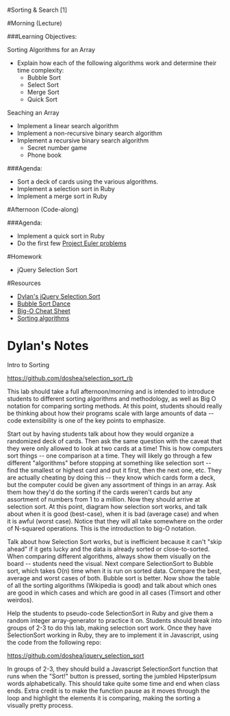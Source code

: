 #Sorting & Search [1]

#Morning (Lecture)

###Learning Objectives:

Sorting Algorithms for an Array

* Explain how each of the following algorithms work and determine their time complexity:
	* Bubble Sort
	* Select Sort
	* Merge Sort
	* Quick Sort

Seaching an Array

* Implement a linear search algorithm
* Implement a non-recursive binary search algorithm
* Implement a recursive binary search algorithm
	* Secret number game
	* Phone book

###Agenda:

* Sort a deck of cards using the various algorithms.
* Implement a selection sort in Ruby
* Implement a merge sort in Ruby

#Afternoon (Code-along)

###Agenda:

* Implement a quick sort in Ruby
* Do the first few [Project Euler problems](https://github.com/omardelarosa/ruby_euler_lab)

#Homework
* jQuery Selection Sort

#Resources
* [Dylan's jQuery Selection Sort](https://github.com/doshea/jquery_selection_sort)
* [Bubble Sort Dance](http://www.youtube.com/watch?v=lyZQPjUT5B4)
* [Big-O Cheat Sheet](http://bigocheatsheet.com/) 
* [Sorting algorithms](http://www.sorting-algorithms.com/)

# Dylan's Notes
Intro to Sorting

https://github.com/doshea/selection_sort_rb

This lab should take a full afternoon/morning and is intended to introduce students to different sorting algorithms and methodology, as well as Big O notation for comparing sorting methods. At this point, students should really be thinking about how their programs scale with large amounts of data -- code extensibility is one of the key points to emphasize.

Start out by having students talk about how they would organize a randomized deck of cards. Then ask the same question with the caveat that they were only allowed to look at two cards at a time! This is how computers sort things -- one comparison at a time. They will likely go through a few different "algorithms" before stopping at something like selection sort -- find the smallest or highest card and put it first, then the next one, etc. They are actually cheating by doing this -- they know which cards form a deck, but the computer could be given any assortment of things in an array. Ask them how they'd do the sorting if the cards weren't cards but any assortment of numbers from 1 to a million. Now they should arrive at selection sort. At this point, diagram how selection sort works, and talk about when it is good (best-case), when it is bad (average case) and when it is awful (worst case). Notice that they will all take somewhere on the order of N-squared operations. This is the introduction to big-O notation.

Talk about how Selection Sort works, but is inefficient because it can't "skip ahead" if it gets lucky and the data is already sorted or close-to-sorted. When comparing different algorithms, always show them visually on the board -- students need the visual. Next compare SelectionSort to Bubble sort, which takes O(n) time when it is run on sorted data. Compare the best, average and worst cases of both. Bubble sort is better. Now show the table of all the sorting algorithms (Wikipedia is good) and talk about which ones are good in which cases and which are good in all cases (Timsort and other weirdos).


Help the students to pseudo-code SelectionSort in Ruby and give them a random integer array-generator to practice it on. Students should break into groups of 2-3 to do this lab, making selection sort work. Once they have SelectionSort working in Ruby, they are to implement it in Javascript, using the code from the following repo:

https://github.com/doshea/jquery_selection_sort

In groups of 2-3, they should build a Javascript SelectionSort function that runs when the "Sort!" button is pressed, sorting the jumbled HipsterIpsum words alphabetically. This should take quite some time and end when class ends. Extra credit is to make the function pause as it moves through the loop and highlight the elements it is comparing, making the sorting a visually pretty process.

